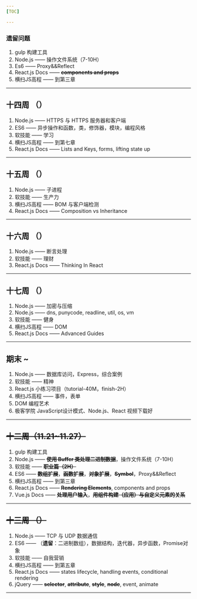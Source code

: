 ```yaml
---
[TOC]

---
```

### 遗留问题

1. gulp 构建工具
2. Node.js —— 操作文件系统（7-10H）
3. Es6 —— Proxy&&Reflect
4. React.js Docs ——  **~~components and  props~~**
5. 横扫JS高程 —— 到第三章


---

## 十四周 （）

1. Node.js —— HTTPS 与 HTTPS 服务器和客户端
2. ES6 —— 异步操作和函数，类，修饰器，模块，编程风格
3. 软技能 —— 学习
4. 横扫JS高程 —— 到第七章
5. React.js Docs —— Lists and Keys, forms, lifting state up

---

## 十五周 （）

1. Node.js —— 子进程
3. 软技能 —— 生产力
4. 横扫JS高程 —— BOM 与客户端检测
5. React.js Docs —— Composition vs Inheritance

---

## 十六周 （）

1. Node.js —— 断言处理
2. 软技能 —— 理财
3. React.js Docs —— Thinking In React

---

## 十七周 （）

1. Node.js —— 加密与压缩
2. Node.js —— dns, punycode, readline, util, os, vm
3. 软技能 —— 健身
4. 横扫JS高程 —— DOM
5. React.js Docs —— Advanced Guides

---

## 期末 ~

1. Node.js —— 数据库访问，Express，综合案例
2. 软技能 —— 精神
3. React.js 小练习项目（tutorial-40M，finish-2H）
4. 横扫JS高程 —— 事件，表单
5. DOM 编程艺术
6. 极客学院 JavaScript设计模式、Node.js、React 视频下载好

---

## ~~十二周（11.21~11.27）~~

1. gulp 构建工具
2. Node.js —— ~~**使用 Buffer 类处理二进制数据**~~，操作文件系统（7-10H）
3. 软技能 —— ~~**职业篇（2H）**~~
4. ES6 —— ~~**数组扩展**~~，~~**函数扩展**~~，~~**对象扩展**~~，~~**Symbol**~~，Proxy&&Reflect
5. 横扫JS高程 —— 到第三章
6. React.js Docs —— ~~**Rendering Elements**~~, components and props
7. Vue.js Docs —— ~~**处理用户输入**~~，~~**用组件构建（应用）与自定义元素的关系**~~

---

## ~~十三周 （）~~

1. Node.js —— TCP 与 UDP 数据通信
2. ES6 —— （**遗留**：二进制数组），数据结构，迭代器，异步函数，Promise对象
3. 软技能 —— 自我营销
4. 横扫JS高程 —— 到第五章
5. React.js Docs —— states lifecycle, handling events, conditional rendering
6. jQuery —— **~~selector~~**, **~~attribute~~**, **~~style~~**, **~~node~~**, event, animate

---
